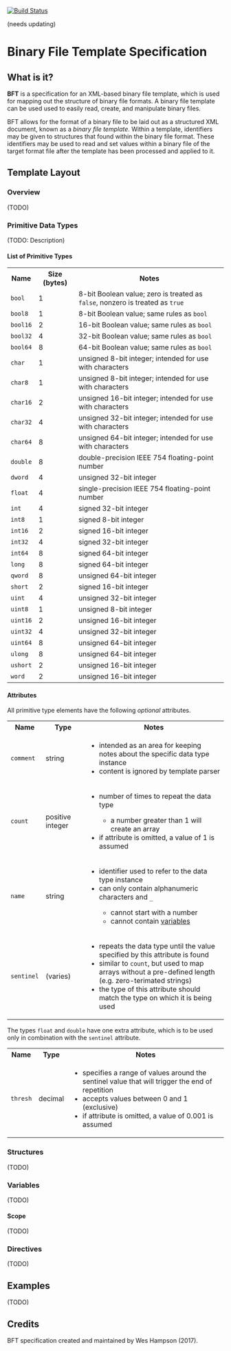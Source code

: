 [![Build Status](https://travis-ci.org/whampson/cascara.svg?branch=master)](https://travis-ci.org/whampson/cascara)

(needs updating)
# Binary File Template Specification
## What is it?
**BFT** is a specification for an XML-based binary file template, which is used
for mapping out the structure of binary file formats. A binary file template can
be used used to easily read, create, and manipulate binary files.

BFT allows for the format of a binary file to be laid out as a structured XML
document, known as a *binary file template*. Within a template, identifiers may
be given to structures that found within the binary file format. These
identifiers may be used to read and set values within a binary file of the
target format file after the template has been processed and applied to it. 

## Template Layout
### Overview
(TODO)
### Primitive Data Types
(TODO: Description)
#### List of Primitive Types
<table>
  <tbody>
    <tr>
      <th>Name</th>
      <th>Size (bytes)</th>
      <th>Notes</th>
    </tr>
    <tr>
      <td><code>bool</code>
      </td><td>1</td>
      <td>
        8-bit Boolean value; zero is treated as <code>false</code>, nonzero is
        treated as <code>true</code>
      </td>
    </tr>
    <tr>
      <td><code>bool8</code>
      </td><td>1</td>
      <td>8-bit Boolean value; same rules as <code>bool</code></td>
    </tr>
    <tr>
      <td><code>bool16</code>
      </td><td>2</td>
      <td>16-bit Boolean value; same rules as <code>bool</code></td>
    </tr>
    <tr>
      <td><code>bool32</code>
      </td><td>4</td>
      <td>32-bit Boolean value; same rules as <code>bool</code></td>
    </tr>
    <tr>
      <td><code>bool64</code>
      </td><td>8</td>
      <td>64-bit Boolean value; same rules as <code>bool</code></td>
    </tr>
    <tr>
      <td><code>char</code>
      </td><td>1</td>
      <td>unsigned 8-bit integer; intended for use with characters</td>
    </tr>
    <tr>
      <td><code>char8</code>
      </td><td>1</td>
      <td>unsigned 8-bit integer; intended for use with characters</td>
    </tr>
    <tr>
      <td><code>char16</code>
      </td><td>2</td>
      <td>unsigned 16-bit integer; intended for use with characters</td>
    </tr>
    <tr>
      <td><code>char32</code>
      </td><td>4</td>
      <td>unsigned 32-bit integer; intended for use with characters</td>
    </tr>
    <tr>
      <td><code>char64</code>
      </td><td>8</td>
      <td>unsigned 64-bit integer; intended for use with characters</td>
    </tr>
    <tr>
      <td><code>double</code>
      </td><td>8</td>
      <td>double-precision IEEE 754 floating-point number</td>
    </tr>
    <tr>
      <td><code>dword</code>
      </td><td>4</td>
      <td>unsigned 32-bit integer</td>
    </tr>
    <tr>
      <td><code>float</code>
      </td><td>4</td>
      <td>single-precision IEEE 754 floating-point number</td>
    </tr>
    <tr>
      <td><code>int</code>
      </td><td>4</td>
      <td>signed 32-bit integer</td>
    </tr>
    <tr>
      <td><code>int8</code>
      </td><td>1</td>
      <td>signed 8-bit integer</td>
    </tr>
    <tr>
      <td><code>int16</code>
      </td><td>2</td>
      <td>signed 16-bit integer</td>
    </tr>
    <tr>
      <td><code>int32</code>
      </td><td>4</td>
      <td>signed 32-bit integer</td>
    </tr>
    <tr>
      <td><code>int64</code>
      </td><td>8</td>
      <td>signed 64-bit integer</td>
    </tr>
    <tr>
      <td><code>long</code>
      </td><td>8</td>
      <td>signed 64-bit integer</td>
    </tr>
    <tr>
      <td><code>qword</code>
      </td><td>8</td>
      <td>unsigned 64-bit integer</td>
    </tr>
    <tr>
      <td><code>short</code>
      </td><td>2</td>
      <td>signed 16-bit integer</td>
    </tr>
    <tr>
      <td><code>uint</code>
      </td><td>4</td>
      <td>unsigned 32-bit integer</td>
    </tr>
    <tr>
      <td><code>uint8</code>
      </td><td>1</td>
      <td>unsigned 8-bit integer</td>
    </tr>
    <tr>
      <td><code>uint16</code>
      </td><td>2</td>
      <td>unsigned 16-bit integer</td>
    </tr>
    <tr>
      <td><code>uint32</code>
      </td><td>4</td>
      <td>unsigned 32-bit integer</td>
    </tr>
    <tr>
      <td><code>uint64</code>
      </td><td>8</td>
      <td>unsigned 64-bit integer</td>
    </tr>
    <tr>
      <td><code>ulong</code>
      </td><td>8</td>
      <td>unsigned 64-bit integer</td>
    </tr>
    <tr>
      <td><code>ushort</code>
      </td><td>2</td>
      <td>unsigned 16-bit integer</td>
    </tr>
    <tr>
      <td><code>word</code>
      </td><td>2</td>
      <td>unsigned 16-bit integer</td>
    </tr>
  </tbody>
</table>

#### Attributes
All primitive type elements have the following *optional* attributes.
<!-- Get ready for some ugly HTML! -->
<table>
  <tbody>
    <tr>
      <th>Name</th>
      <th>Type</th>
      <th>Notes</th>
    </tr>
    <tr>
      <td><code>comment</code></td>
      <td>string</td>
      <td>
        <ul>
          <li>intended as an area for keeping notes about the specific data type instance</li>
          <li>content is ignored by template parser</li>
        </ul>
      </td>
    </tr>
    <tr>
      <td><code>count</code></td>
      <td>positive integer</td>
      <td>
        <ul>
          <li>number of times to repeat the data type</li>
          <ul><li>a number greater than 1 will create an array</li></ul>
          <li>if attribute is omitted, a value of 1 is assumed</li>
        </ul>
      </td>
    </tr>
    <tr>
      <td><code>name</code></td>
      <td>string</td>
      <td>
        <ul>
          <li>identifier used to refer to the data type instance</li>
          <li>can only contain alphanumeric characters and <code>_</code></li>
          <ul>
            <li>cannot start with a number</li>
            <li>cannot contain <a href="#variables">variables</a></li>
          </ul>
        </ul>
      </td>
    </tr>
    <tr>
      <td><code>sentinel</code></td>
      <td>(varies)</td>
      <td>
        <ul>
          <li>repeats the data type until the value specified by this attribute is found</li>
          <li>similar to <code>count</code>, but used to map arrays without a pre-defined length<br />(e.g. zero-terimated strings)
          <li>the type of this attribute should match the type on which it is being used</li>
        </ul>
      </td>
    </tr>
  </tbody>
</table>

The types `float` and `double` have one extra attribute, which is to be used only in combination with the `sentinel` attribute.
<table>
  <tbody>
    <tr>
      <th>Name</th>
      <th>Type</th>
      <th>Notes</th>
    </tr>
    <tr>
      <td><code>thresh</code></td>
      <td>decimal</td>
      <td>
        <ul>
          <li>specifies a range of values around the sentinel value that will trigger the end of repetition</li>
          <li>accepts values between 0 and 1 (exclusive)</li>
          <li>if attribute is omitted, a value of 0.001 is assumed</li>
        </ul>
      </td>
    </tr>
  </tbody>
</table>

### Structures
(TODO)

### Variables
(TODO)
#### Scope
(TODO)

### Directives
(TODO)

## Examples
(TODO)

## Credits
BFT specification created and maintained by Wes Hampson (2017).
